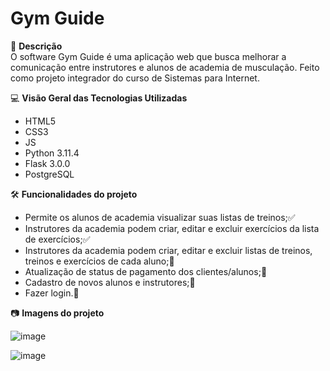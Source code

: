 # Gym Guide

📒 **Descrição**\
O software Gym Guide é uma aplicação web que busca melhorar a comunicação entre instrutores e alunos de academia de musculação. Feito como projeto integrador do curso de Sistemas para Internet.

💻 **Visão Geral das Tecnologias Utilizadas**
- HTML5
- CSS3
- JS
- Python 3.11.4
- Flask 3.0.0
- PostgreSQL

🛠️ **Funcionalidades do projeto**
- Permite os alunos de academia visualizar suas listas de treinos;✅
- Instrutores da academia podem criar, editar e excluir exercícios da lista de exercícios;✅
- Instrutores da academia podem criar, editar e excluir listas de treinos, treinos e exercícios de cada aluno;🔄️
- Atualização de status de pagamento dos clientes/alunos;🔄️
- Cadastro de novos alunos e instrutores;🔄️
- Fazer login.🔄️

📷 **Imagens do projeto**

![image](https://github.com/getulio-werle/GymGuide/assets/116128557/e97e9931-b2bf-46b1-a2a8-f80ebb88a8fb)

![image](https://github.com/getulio-werle/GymGuide/assets/116128557/e6cadd2b-20bc-4a96-8748-2082c9a755b8)
